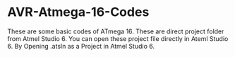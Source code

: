# AVR-Atmega-16-Codes
These are some basic codes of ATmega 16.
These are direct project folder from Atmel Studio 6.
You can open these project file directly in Ateml Studio 6.
By Opening .atsln as a Project in Atmel Studio 6. 
